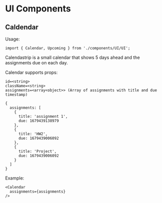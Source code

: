 # UI Components

## Caldendar

Usage: 

`import { Calendar, Upcoming } from './components/UI/UI';` 

Calendastrip is a small calendar that shows 5 days ahead and the assignments due on each day.

Calendar supports props:

```
id=<string>
className=<string>
assignments=<array<object>> (Array of assignments with title and due timestamp)
```

```
{
  assignments: [
    {
      title: 'assignment 1',
      due: 1679439138979
    },
    {
      title: 'HW2',
      due: 1679439006092
    },
    {
      title: 'Project',
      due: 1679439006092
    }
  ]
}
```

Example:

```
<Calendar 
  assignments={assignments}
/>
```